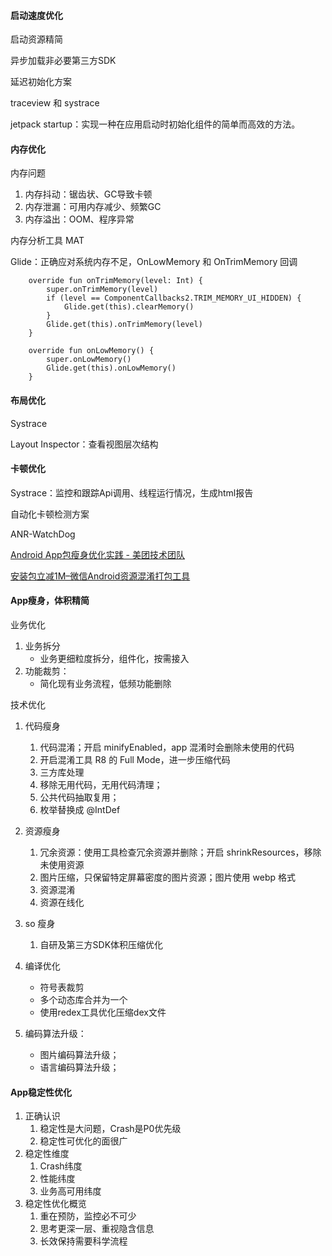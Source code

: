 #### 启动速度优化

启动资源精简

异步加载非必要第三方SDK

延迟初始化方案

traceview 和 systrace 

jetpack startup：实现一种在应用启动时初始化组件的简单而高效的方法。



#### 内存优化

内存问题

1. 内存抖动：锯齿状、GC导致卡顿
2. 内存泄漏：可用内存减少、频繁GC
3. 内存溢出：OOM、程序异常

内存分析工具 MAT

Glide：正确应对系统内存不足，OnLowMemory 和 OnTrimMemory 回调

```
    override fun onTrimMemory(level: Int) {
        super.onTrimMemory(level)
        if (level == ComponentCallbacks2.TRIM_MEMORY_UI_HIDDEN) {
            Glide.get(this).clearMemory()
        }
        Glide.get(this).onTrimMemory(level)
    }

    override fun onLowMemory() {
        super.onLowMemory()
        Glide.get(this).onLowMemory()
    }
```





#### 布局优化

Systrace

Layout Inspector：查看视图层次结构



#### 卡顿优化

Systrace：监控和跟踪Api调用、线程运行情况，生成html报告

自动化卡顿检测方案

ANR-WatchDog



[Android App包瘦身优化实践 - 美团技术团队](https://tech.meituan.com/2017/04/07/android-shrink-overall-solution.html)

[安装包立减1M–微信Android资源混淆打包工具](http://mp.weixin.qq.com/s?__biz=MzAwNDY1ODY2OQ==&mid=208135658&idx=1&sn=ac9bd6b4927e9e82f9fa14e396183a8f#rd)

#### App瘦身，体积精简

业务优化

1. 业务拆分
   - 业务更细粒度拆分，组件化，按需接入
2. 功能裁剪：
   - 简化现有业务流程，低频功能删除

技术优化

1. 代码瘦身
   1. 代码混淆；开启 minifyEnabled，app 混淆时会删除未使用的代码
   2. 开启混淆工具 R8 的 Full Mode，进一步压缩代码
   3. 三方库处理
   4. 移除无用代码，无用代码清理； 
   5. 公共代码抽取复用；
   6. 枚举替换成 @IntDef
2. 资源瘦身
   1. 冗余资源：使用工具检查冗余资源并删除；开启 shrinkResources，移除未使用资源
   2. 图片压缩，只保留特定屏幕密度的图片资源；图片使用 webp 格式
   3. 资源混淆
   4. 资源在线化
3. so 瘦身
   1. 自研及第三方SDK体积压缩优化

4. 编译优化
   - 符号表裁剪
   - 多个动态库合并为一个
   - 使用redex工具优化压缩dex文件
5. 编码算法升级：
   - 图片编码算法升级；
   - 语言编码算法升级；

#### App稳定性优化

1. 正确认识
   1. 稳定性是大问题，Crash是P0优先级
   2. 稳定性可优化的面很广
2. 稳定性维度
   1. Crash纬度
   2. 性能纬度
   3. 业务高可用纬度
3. 稳定性优化概览
   1. 重在预防，监控必不可少
   2. 思考更深一层、重视隐含信息
   3. 长效保持需要科学流程
